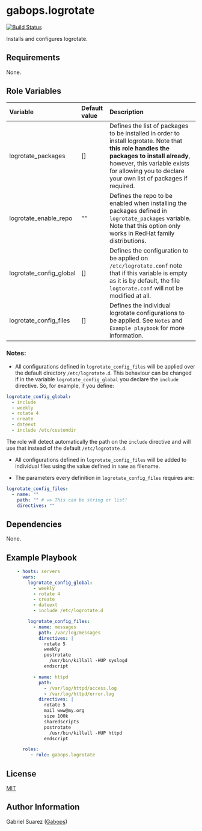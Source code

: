 gabops.logrotate
=========
[![Build Status](https://travis-ci.org/gabops/ansible-role-logrotate.svg?branch=master)](https://travis-ci.org/gabops/ansible-role-logrotate)

Installs and configures logrotate.

Requirements
------------

None.

Role Variables
--------------

| Variable | Default value | Description |
| :--- | :--- | :--- |
| logrotate_packages | [] | Defines the list of packages to be installed in order to install logrotate. Note that **this role handles the packages to install already**, however, this variable exists for allowing you to declare your own list of packages if required.|
| logrotate_enable_repo | "" | Defines the repo to be enabled when installing the packages defined in `logrotate_packages` variable. Note that this option only works in RedHat family distributions. |
| logrotate_config_global | [] | Defines the configuration to be applied on `/etc/logrotate.conf` note that if this variable is empty as it is by default, the file `logtorate.conf` will not be modified at all. |
| logrotate_config_files | [] | Defines the individual logrotate configurations to be applied. See `Notes` and `Example playbook` for more information. |

### Notes:
- All configurations defined in `logrotate_config_files` will be applied over the default directory `/etc/logrotate.d`. This behaviour can be changed if in the variable `logrotate_config_global` you declare the `include` directive. So, for example, if you define:

```yaml
logrotate_config_global:
  - include
  - weekly
  - rotate 4
  - create
  - dateext
  - include /etc/customdir
```

The role will detect automatically the path on the `include` directive and will use that instead of the default `/etc/logrotate.d`.

- All configurations defined in `logrotate_config_files` will be added to individual files using the value defined in `name` as filename.

- The parameters every definition in `logrotate_config_files` requires are:
```yaml
logrotate_config_files:
  - name: ""
    path: "" # => This can be string or list!
    directives: ""
```

Dependencies
------------

None.

Example Playbook
----------------

```yaml
    - hosts: servers
      vars:
        logrotate_config_global:
          - weekly
          - rotate 4
          - create
          - dateext
          - include /etc/logrotate.d

        logrotate_config_files:
          - name: messages
            path: /var/log/messages
            directives: |
              rotate 5
              weekly
              postrotate
                /usr/bin/killall -HUP syslogd
              endscript

          - name: httpd
            path:
              - /var/log/httpd/access.log
              - /var/log/httpd/error.log
            directives: |
              rotate 5
              mail www@my.org
              size 100k
              sharedscripts
              postrotate
                /usr/bin/killall -HUP httpd
              endscript

      roles:
         - role: gabops.logrotate
```

License
-------

[MIT]((./LICENSE))

Author Information
------------------

Gabriel Suarez ([Gabops](https://github.com/gabops))
